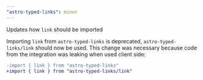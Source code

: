 ```yaml
---
"astro-typed-links": minor
---
```


Updates how `link` should be imported

Importing `link` from `astro-typed-links` is deprecated, `astro-typed-links/link` should now be used. This change was necessary because code from the integration was leaking when used client side:

```diff
-import { link } from "astro-typed-links"
+import { link } from "astro-typed-links/link"
```
